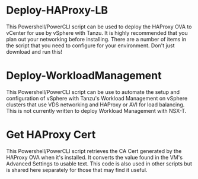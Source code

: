 # Deploy-HAProxy-LB
This Powershell/PowerCLI script can be used to deploy the HAProxy OVA to vCenter for use by vSphere with Tanzu. It is highly recommended that you plan out your networking before installing. There are a number of items in the script that you need to configure for your environment. Don't just download and run this!

# Deploy-WorkloadManagement
This Powershell/PowerCLI script can be use to automate the setup and configuration of vSphere with Tanzu's Workload Management on vSphere clusters that use VDS networking and HAProxy or AVI for load balancing. This is not currently written to deploy Workload Management with NSX-T. 

# Get HAProxy Cert
This Powershell/PowerCLI script retrieves the CA Cert generated by the HAProxy OVA when it's installed. It converts the value found in the VM's Advanced Settings to usable text. This code is also used in other scripts but is shared here separately for those that may find it useful.
